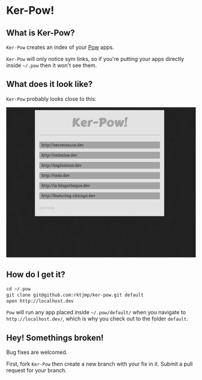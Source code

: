 # Ker-Pow!

## What is Ker-Pow?

`Ker-Pow` creates an index of your [Pow](http://pow.cx/) apps.

`Ker-Pow` will only notice sym links, so if you're putting your apps directly inside `~/.pow` then it won't see them.

## What does it look like?

`Ker-Pow` probably looks close to this:

![Ker-Pow preview](https://github.com/rktjmp/ker-pow/raw/master/preview.png "Ker-Pow preview")

## How do I get it?

	cd ~/.pow
	git clone git@github.com:rktjmp/ker-pow.git default
	open http://localhost.dev

`Pow` will run any app placed inside `~/.pow/default/` when you navigate to `http://localhost.dev/`, which is why you check out to the folder `default`.

## Hey! Somethings broken!

Bug fixes are welcomed. 

First, fork `Ker-Pow` then create a new branch with your fix in it. Submit a pull request for your branch.